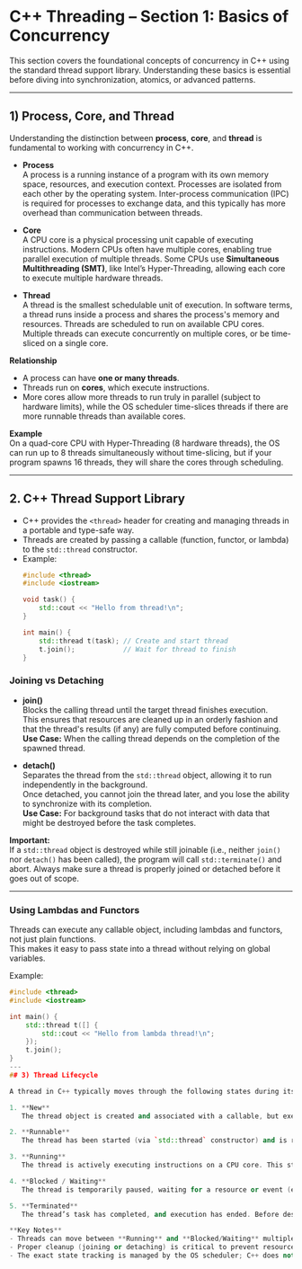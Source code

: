 # C++ Threading – Section 1: Basics of Concurrency

This section covers the foundational concepts of concurrency in C++ using the standard thread support library. Understanding these basics is essential before diving into synchronization, atomics, or advanced patterns.

---

## 1) Process, Core, and Thread

Understanding the distinction between **process**, **core**, and **thread** is fundamental to working with concurrency in C++.

- **Process**  
  A process is a running instance of a program with its own memory space, resources, and execution context. Processes are isolated from each other by the operating system. Inter-process communication (IPC) is required for processes to exchange data, and this typically has more overhead than communication between threads.

- **Core**  
  A CPU core is a physical processing unit capable of executing instructions. Modern CPUs often have multiple cores, enabling true parallel execution of multiple threads. Some CPUs use **Simultaneous Multithreading (SMT)**, like Intel’s Hyper-Threading, allowing each core to execute multiple hardware threads.

- **Thread**  
  A thread is the smallest schedulable unit of execution. In software terms, a thread runs inside a process and shares the process's memory and resources. Threads are scheduled to run on available CPU cores. Multiple threads can execute concurrently on multiple cores, or be time-sliced on a single core.

**Relationship**  
- A process can have **one or many threads**.  
- Threads run on **cores**, which execute instructions.  
- More cores allow more threads to run truly in parallel (subject to hardware limits), while the OS scheduler time-slices threads if there are more runnable threads than available cores.

**Example**  
On a quad-core CPU with Hyper-Threading (8 hardware threads), the OS can run up to 8 threads simultaneously without time-slicing, but if your program spawns 16 threads, they will share the cores through scheduling.


---

## 2. C++ Thread Support Library
- C++ provides the `<thread>` header for creating and managing threads in a portable and type-safe way.
- Threads are created by passing a callable (function, functor, or lambda) to the `std::thread` constructor.  
- Example:
  ```cpp
  #include <thread>
  #include <iostream>

  void task() {
      std::cout << "Hello from thread!\n";
  }

  int main() {
      std::thread t(task); // Create and start thread
      t.join();            // Wait for thread to finish
  }

### Joining vs Detaching

- **join()**  
  Blocks the calling thread until the target thread finishes execution.  
  This ensures that resources are cleaned up in an orderly fashion and that the thread's results (if any) are fully computed before continuing.  
  **Use Case:** When the calling thread depends on the completion of the spawned thread.

- **detach()**  
  Separates the thread from the `std::thread` object, allowing it to run independently in the background.  
  Once detached, you cannot join the thread later, and you lose the ability to synchronize with its completion.  
  **Use Case:** For background tasks that do not interact with data that might be destroyed before the task completes.

**Important:**  
If a `std::thread` object is destroyed while still joinable (i.e., neither `join()` nor `detach()` has been called), the program will call `std::terminate()` and abort. Always make sure a thread is properly joined or detached before it goes out of scope.

---

### Using Lambdas and Functors

Threads can execute any callable object, including lambdas and functors, not just plain functions.  
This makes it easy to pass state into a thread without relying on global variables.

Example:
```cpp
#include <thread>
#include <iostream>

int main() {
    std::thread t([] {
        std::cout << "Hello from lambda thread!\n";
    });
    t.join();
}
---
## 3) Thread Lifecycle

A thread in C++ typically moves through the following states during its existence. Understanding these stages helps with debugging, resource management, and performance tuning.

1. **New**  
   The thread object is created and associated with a callable, but execution has not started yet. This state exists only briefly after construction.

2. **Runnable**  
   The thread has been started (via `std::thread` constructor) and is ready to run but is waiting for CPU scheduling. Multiple runnable threads may exist, and the OS decides which gets CPU time.

3. **Running**  
   The thread is actively executing instructions on a CPU core. This state can change rapidly as the scheduler may preempt it to run another thread.

4. **Blocked / Waiting**  
   The thread is temporarily paused, waiting for a resource or event (e.g., I/O completion, acquiring a mutex, receiving a condition variable signal). While blocked, it does not consume CPU time.

5. **Terminated**  
   The thread’s task has completed, and execution has ended. Before destruction of the `std::thread` object, it must be either joined (`join()`) or detached (`detach()`); otherwise, destruction will call `std::terminate()`.

**Key Notes**  
- Threads can move between **Running** and **Blocked/Waiting** multiple times during their lifetime.  
- Proper cleanup (joining or detaching) is critical to prevent resource leaks or abrupt program termination.  
- The exact state tracking is managed by the OS scheduler; C++ does not expose direct state query APIs.

